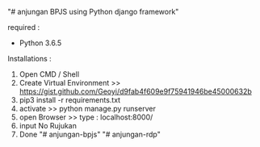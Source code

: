 "# anjungan BPJS using Python django framework" 

required : 
  - Python 3.6.5
 
Installations :
 1. Open CMD / Shell
 2. Create Virtual Environment  >> https://gist.github.com/Geoyi/d9fab4f609e9f75941946be45000632b
 3. pip3 install -r requirements.txt
 4. activate >> python manage.py runserver
 5. open Browser >> type : localhost:8000/
 6. input No Rujukan
 7. Done
"# anjungan-bpjs" 
"# anjungan-rdp" 

